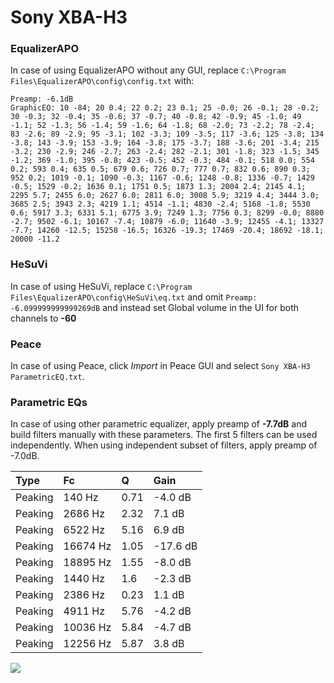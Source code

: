# Sony XBA-H3

### EqualizerAPO
In case of using EqualizerAPO without any GUI, replace `C:\Program Files\EqualizerAPO\config\config.txt`
with:
```
Preamp: -6.1dB
GraphicEQ: 10 -84; 20 0.4; 22 0.2; 23 0.1; 25 -0.0; 26 -0.1; 28 -0.2; 30 -0.3; 32 -0.4; 35 -0.6; 37 -0.7; 40 -0.8; 42 -0.9; 45 -1.0; 49 -1.1; 52 -1.3; 56 -1.4; 59 -1.6; 64 -1.8; 68 -2.0; 73 -2.2; 78 -2.4; 83 -2.6; 89 -2.9; 95 -3.1; 102 -3.3; 109 -3.5; 117 -3.6; 125 -3.8; 134 -3.8; 143 -3.9; 153 -3.9; 164 -3.8; 175 -3.7; 188 -3.6; 201 -3.4; 215 -3.2; 230 -2.9; 246 -2.7; 263 -2.4; 282 -2.1; 301 -1.8; 323 -1.5; 345 -1.2; 369 -1.0; 395 -0.8; 423 -0.5; 452 -0.3; 484 -0.1; 518 0.0; 554 0.2; 593 0.4; 635 0.5; 679 0.6; 726 0.7; 777 0.7; 832 0.6; 890 0.3; 952 0.2; 1019 -0.1; 1090 -0.3; 1167 -0.6; 1248 -0.8; 1336 -0.7; 1429 -0.5; 1529 -0.2; 1636 0.1; 1751 0.5; 1873 1.3; 2004 2.4; 2145 4.1; 2295 5.7; 2455 6.0; 2627 6.0; 2811 6.0; 3008 5.9; 3219 4.4; 3444 3.0; 3685 2.5; 3943 2.3; 4219 1.1; 4514 -1.1; 4830 -2.4; 5168 -1.8; 5530 0.6; 5917 3.3; 6331 5.1; 6775 3.9; 7249 1.3; 7756 0.3; 8299 -0.0; 8880 -2.7; 9502 -6.1; 10167 -7.4; 10879 -6.0; 11640 -3.9; 12455 -4.1; 13327 -7.7; 14260 -12.5; 15258 -16.5; 16326 -19.3; 17469 -20.4; 18692 -18.1; 20000 -11.2
```

### HeSuVi
In case of using HeSuVi, replace `C:\Program Files\EqualizerAPO\config\HeSuVi\eq.txt` and omit `Preamp:
-6.099999999999269dB` and instead set Global volume in the UI for both channels to **-60**

### Peace
In case of using Peace, click *Import* in Peace GUI and select `Sony XBA-H3 ParametricEQ.txt`.

### Parametric EQs
In case of using other parametric equalizer, apply preamp of **-7.7dB** and build filters manually
with these parameters. The first 5 filters can be used independently.
When using independent subset of filters, apply preamp of -7.0dB.

| Type    | Fc       |    Q | Gain     |
|:--------|:---------|:-----|:---------|
| Peaking | 140 Hz   | 0.71 | -4.0 dB  |
| Peaking | 2686 Hz  | 2.32 | 7.1 dB   |
| Peaking | 6522 Hz  | 5.16 | 6.9 dB   |
| Peaking | 16674 Hz | 1.05 | -17.6 dB |
| Peaking | 18895 Hz | 1.55 | -8.0 dB  |
| Peaking | 1440 Hz  | 1.6  | -2.3 dB  |
| Peaking | 2386 Hz  | 0.23 | 1.1 dB   |
| Peaking | 4911 Hz  | 5.76 | -4.2 dB  |
| Peaking | 10036 Hz | 5.84 | -4.7 dB  |
| Peaking | 12256 Hz | 5.87 | 3.8 dB   |

![](https://raw.githubusercontent.com/jaakkopasanen/AutoEq/master/results/oratory1990/harman_in-ear_2017-1/Sony%20XBA-H3/Sony%20XBA-H3.png)